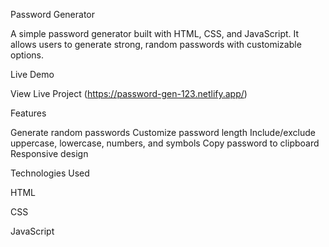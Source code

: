 Password Generator

A simple password generator built with HTML, CSS, and JavaScript. It allows users to generate strong, random passwords with customizable options.

Live Demo

View Live Project (https://password-gen-123.netlify.app/)

Features

Generate random  passwords
Customize password length
Include/exclude uppercase, lowercase, numbers, and symbols
Copy password to clipboard
Responsive design

Technologies Used

HTML 

CSS 

JavaScript 
